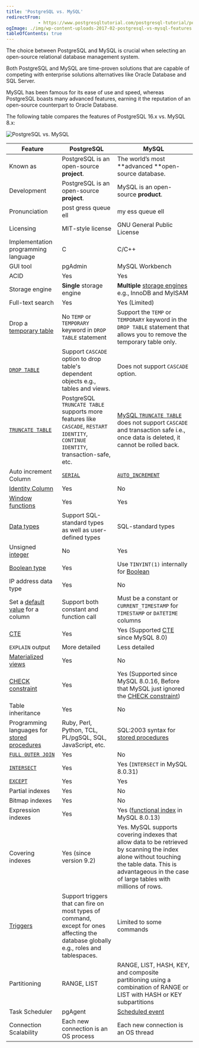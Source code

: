 ```yaml
---
title: 'PostgreSQL vs. MySQL'
redirectFrom: 
            - https://www.postgresqltutorial.com/postgresql-tutorial/postgresql-vs-mysql/
ogImage: ./img/wp-content-uploads-2017-02-postgresql-vs-mysql-features.jpg
tableOfContents: true
---
```


The choice between PostgreSQL and MySQL is crucial when selecting an open-source relational database management system.



Both PostgreSQL and MySQL are time-proven solutions that are capable of competing with enterprise solutions alternatives like Oracle Database and SQL Server.



MySQL has been famous for its ease of use and speed, whereas PostgreSQL boasts many advanced features, earning it the reputation of an open-source counterpart to Oracle Database.



The following table compares the features of PostgreSQL 16.x vs. MySQL 8.x:



![PostgreSQL vs. MySQL](./img/wp-content-uploads-2017-02-postgresql-vs-mysql-features.jpg)



| Feature                                                                                                              | PostgreSQL                                                                                                                            | MySQL                                                                                                                                                                                                     |
| -------------------------------------------------------------------------------------------------------------------- | ------------------------------------------------------------------------------------------------------------------------------------- | --------------------------------------------------------------------------------------------------------------------------------------------------------------------------------------------------------- |
| Known as                                                                                                             | PostgreSQL is an open-source **project**.                                                                                             | The world’s most **advanced **open-source database.                                                                                                                                                       |
| Development                                                                                                          | PostgreSQL is an open-source **project**.                                                                                             | MySQL is an open-source **product**.                                                                                                                                                                      |
| Pronunciation                                                                                                        | post gress queue ell                                                                                                                  | my ess queue ell                                                                                                                                                                                          |
| Licensing                                                                                                            | MIT-style license                                                                                                                     | GNU General Public License                                                                                                                                                                                |
| Implementation programming language                                                                                  | C                                                                                                                                     | C/C++                                                                                                                                                                                                     |
| GUI tool                                                                                                             | pgAdmin                                                                                                                               | MySQL Workbench                                                                                                                                                                                           |
| ACID                                                                                                                 | Yes                                                                                                                                   | Yes                                                                                                                                                                                                       |
| Storage engine                                                                                                       | **Single** storage engine                                                                                                             | **Multiple** [storage engines](http://www.mysqltutorial.org/understand-mysql-table-types-innodb-myisam.aspx) e.g., InnoDB and MyISAM                                                                      |
| Full-text search                                                                                                     | Yes                                                                                                                                   | Yes (Limited)                                                                                                                                                                                             |
| Drop a [temporary table](https://www.postgresqltutorial.com/postgresql-tutorial/postgresql-temporary-table/)         | No `TEMP` or `TEMPORARY` keyword in `DROP TABLE` statement                                                                            | Support the `TEMP` or `TEMPORARY` keyword in the `DROP TABLE` statement that allows you to remove the temporary table only.                                                                               |
| [`DROP TABLE`](https://www.postgresqltutorial.com/postgresql-tutorial/postgresql-drop-table/)                        | Support `CASCADE` option to drop table's dependent objects e.g., tables and views.                                                    | Does not support `CASCADE` option.                                                                                                                                                                        |
| [`TRUNCATE TABLE`](https://www.postgresqltutorial.com/postgresql-tutorial/postgresql-truncate-table/)                | PostgreSQL `TRUNCATE TABLE` supports more features like `CASCADE`, `RESTART IDENTITY`, `CONTINUE IDENTITY`, transaction-safe, etc.    | [MySQL `TRUNCATE TABLE`](http://www.mysqltutorial.org/mysql-truncate-table/) does not support `CASCADE` and transaction safe i.e., once data is deleted, it cannot be rolled back.                        |
| Auto increment Column                                                                                                | [`SERIAL`](https://www.postgresqltutorial.com/postgresql-tutorial/postgresql-serial/)                                                 | [`AUTO_INCREMENT`](http://www.mysqltutorial.org/mysql-sequence/)                                                                                                                                          |
| [Identity Column](https://www.postgresqltutorial.com/postgresql-tutorial/postgresql-identity-column/)                | Yes                                                                                                                                   | No                                                                                                                                                                                                        |
| [Window functions](https://www.postgresqltutorial.com/postgresql-window-function/)                                   | Yes                                                                                                                                   | Yes                                                                                                                                                                                                       |
| [Data types](https://www.postgresqltutorial.com/postgresql-tutorial/postgresql-data-types/)                          | Support SQL-standard types as well as user-defined types                                                                              | SQL-standard types                                                                                                                                                                                        |
| Unsigned [integer](https://www.postgresqltutorial.com/postgresql-tutorial/postgresql-integer/)                       | No                                                                                                                                    | Yes                                                                                                                                                                                                       |
| [Boolean type](https://www.postgresqltutorial.com/postgresql-tutorial/postgresql-boolean/)                           | Yes                                                                                                                                   | Use `TINYINT(1)` internally for [Boolean](http://www.mysqltutorial.org/mysql-boolean/)                                                                                                                    |
| IP address data type                                                                                                 | Yes                                                                                                                                   | No                                                                                                                                                                                                        |
| Set a [default value](https://www.postgresqltutorial.com/postgresql-tutorial/postgresql-default-value/) for a column | Support both constant and function call                                                                                               | Must be a constant or `CURRENT_TIMESTAMP` for `TIMESTAMP` or `DATETIME` columns                                                                                                                           |
| [CTE](https://www.postgresqltutorial.com/postgresql-tutorial/postgresql-cte/)                                        | Yes                                                                                                                                   | Yes (Supported [CTE](https://www.mysqltutorial.org/mysql-basics/mysql-cte/) since MySQL 8.0)                                                                                                              |
| `EXPLAIN` output                                                                                                     | More detailed                                                                                                                         | Less detailed                                                                                                                                                                                             |
| [Materialized views](https://www.postgresqltutorial.com/postgresql-views/postgresql-materialized-views/)             | Yes                                                                                                                                   | No                                                                                                                                                                                                        |
| [CHECK constraint](https://www.postgresqltutorial.com/postgresql-tutorial/postgresql-check-constraint/)              | Yes                                                                                                                                   | Yes (Supported since MySQL 8.0.16, Before that MySQL just ignored the [CHECK constraint](https://www.mysqltutorial.org/mysql-basics/mysql-check-constraint/))                                             |
| Table inheritance                                                                                                    | Yes                                                                                                                                   | No                                                                                                                                                                                                        |
| Programming languages for [stored procedures](https://www.postgresqltutorial.com/postgresql-stored-procedures/)      | Ruby, Perl, Python, TCL, PL/pgSQL, SQL, JavaScript, etc.                                                                              | SQL:2003 syntax for [stored procedures](http://www.mysqltutorial.org/mysql-stored-procedure-tutorial.aspx)                                                                                                |
| [`FULL OUTER JOIN`](https://www.postgresqltutorial.com/postgresql-tutorial/postgresql-full-outer-join/)              | Yes                                                                                                                                   | No                                                                                                                                                                                                        |
| [`INTERSECT`](https://www.postgresqltutorial.com/postgresql-tutorial/postgresql-intersect/)                          | Yes                                                                                                                                   | Yes (`INTERSECT` in MySQL 8.0.31)                                                                                                                                                                         |
| [`EXCEPT`](https://www.postgresqltutorial.com/postgresql-tutorial/postgresql-tutorial/postgresql-except/)            | Yes                                                                                                                                   | Yes                                                                                                                                                                                                       |
| Partial indexes                                                                                                      | Yes                                                                                                                                   | No                                                                                                                                                                                                        |
| Bitmap indexes                                                                                                       | Yes                                                                                                                                   | No                                                                                                                                                                                                        |
| Expression indexes                                                                                                   | Yes                                                                                                                                   | Yes ([functional index](https://www.mysqltutorial.org/mysql-index/mysql-functional-index/) in MySQL 8.0.13)                                                                                               |
| Covering indexes                                                                                                     | Yes (since version 9.2)                                                                                                               | Yes. MySQL supports covering indexes that allow data to be retrieved by scanning the index alone without touching the table data. This is advantageous in the case of large tables with millions of rows. |
| [Triggers](https://www.postgresqltutorial.com/postgresql-triggers/)                                                  | Support triggers that can fire on most types of command, except for ones affecting the database globally e.g., roles and tablespaces. | Limited to some commands                                                                                                                                                                                  |
| Partitioning                                                                                                         | RANGE, LIST                                                                                                                           | RANGE, LIST, HASH, KEY, and composite partitioning using a combination of RANGE or LIST with HASH or KEY subpartitions                                                                                    |
| Task Scheduler                                                                                                       | pgAgent                                                                                                                               | [Scheduled event](http://www.mysqltutorial.org/mysql-triggers/working-mysql-scheduled-event/)                                                                                                             |
| Connection Scalability                                                                                               | Each new connection is an OS process                                                                                                  | Each new connection is an OS thread                                                                                                                                                                       |

